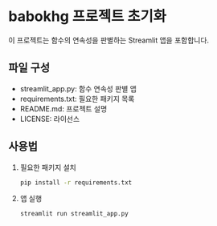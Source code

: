 
# babokhg 프로젝트 초기화

이 프로젝트는 함수의 연속성을 판별하는 Streamlit 앱을 포함합니다.

## 파일 구성
- streamlit_app.py: 함수 연속성 판별 앱
- requirements.txt: 필요한 패키지 목록
- README.md: 프로젝트 설명
- LICENSE: 라이선스

## 사용법
1. 필요한 패키지 설치
   ```bash
   pip install -r requirements.txt
   ```
2. 앱 실행
   ```bash
   streamlit run streamlit_app.py
   ```
